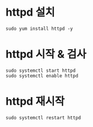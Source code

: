 # httpd 설치
```
sudo yum install httpd -y
```
# httpd 시작 & 검사
```
sudo systemctl start httpd
sudo systemctl enable httpd
```

# httpd 재시작
```
sudo systemctl restart httpd
```
